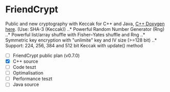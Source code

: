 # FriendCrypt
Public and new cryptography with Keccak for C++ and Java, [C++ Doxygen here](https://onlinewolf.github.io/friendcrypt/cpp/doxygen/html/index.html). (Use: SHA-3 (Keccak))
..* Powerful Random Number Generator (Rng)
..* Powerful list/array shuffle with Fisher–Yates shuffle and Rng
..* Symmetric key encryption with "unlimite" key and IV size (>=128 bit)
..* Support: 224, 256, 384 and 512 bit Keccak with update() method
- [ ] FriendCrypt public plan (v0.7.0)
- [x] C++ source
- [ ] Code teszt
- [ ] Optimalisation
- [ ] Performance teszt
- [ ] Java source
